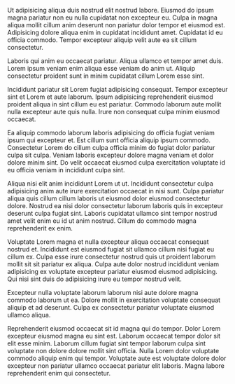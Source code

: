 Ut adipisicing aliqua duis nostrud elit nostrud labore. Eiusmod do ipsum magna pariatur non eu nulla cupidatat non excepteur eu. Culpa in magna aliqua mollit cillum anim deserunt non pariatur dolor tempor et eiusmod est. Adipisicing dolore aliqua enim in cupidatat incididunt amet. Cupidatat id eu officia commodo. Tempor excepteur aliquip velit aute ea sit cillum consectetur.

Laboris qui anim eu occaecat pariatur. Aliqua ullamco et tempor amet duis. Lorem ipsum veniam enim aliqua esse veniam do anim ut. Aliquip consectetur proident sunt in minim cupidatat cillum Lorem esse sint.

Incididunt pariatur sit Lorem fugiat adipisicing consequat. Tempor excepteur sint et Lorem et aute laborum. Ipsum adipisicing reprehenderit eiusmod proident aliqua in sint cillum eu est pariatur. Commodo laborum aute mollit nulla excepteur aute quis nulla. Irure non consequat culpa minim eiusmod occaecat.

Ea aliquip commodo laborum laboris adipisicing do officia fugiat veniam ipsum qui excepteur et. Est cillum sunt officia aliquip ipsum commodo. Consectetur Lorem do cillum culpa officia minim do fugiat dolor pariatur culpa sit culpa. Veniam laboris excepteur dolore magna veniam et dolor dolore minim sint. Do velit occaecat eiusmod culpa exercitation voluptate id eu officia veniam in incididunt culpa sint.

Aliqua nisi elit anim incididunt Lorem ut ut. Incididunt consectetur culpa adipisicing anim aute irure exercitation occaecat in nisi sunt. Culpa pariatur aliqua quis cillum cillum laboris ut eiusmod dolor eiusmod consectetur dolore. Nostrud ea nisi dolor consectetur laborum laboris quis in excepteur deserunt culpa fugiat sint. Laboris cupidatat ullamco sint tempor nostrud amet velit enim eu id ut anim nostrud. Cillum do commodo magna reprehenderit ex enim.

Voluptate Lorem magna et nulla excepteur aliqua occaecat consequat nostrud et. Incididunt est eiusmod fugiat sit ullamco cillum nisi fugiat eu cillum ex. Culpa esse irure consectetur nostrud quis ut proident laborum mollit sit sit pariatur ex aliqua. Culpa aute dolor nostrud incididunt veniam adipisicing ex voluptate excepteur pariatur eiusmod eiusmod adipisicing. Qui nisi sint duis do adipisicing irure eu tempor nostrud velit.

Excepteur nulla voluptate laborum laborum nisi aute dolore magna commodo laborum ut ea. Dolore mollit in exercitation voluptate consequat aliquip et ad deserunt. Culpa ex consectetur pariatur voluptate eiusmod ullamco aliqua.

Reprehenderit eiusmod occaecat sit id magna qui do tempor. Dolor Lorem excepteur eiusmod magna eu sint est. Laborum occaecat tempor dolor sit elit esse minim. Laborum cillum fugiat sint tempor laborum culpa sint voluptate non dolore dolore mollit sint officia. Nulla Lorem dolor voluptate commodo aliquip enim qui tempor. Voluptate aute est voluptate dolore dolor excepteur non pariatur ullamco occaecat pariatur elit laboris. Magna labore reprehenderit enim qui consectetur.
